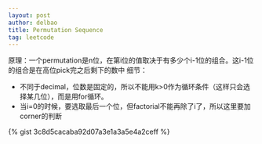 ```yaml
---
layout: post
author: delbao
title: Permutation Sequence
tag: leetcode
---
```


原理：一个permutation是n位，在第i位的值取决于有多少个i-1位的组合。这i-1位的组合是在高位pick完之后剩下的数中
细节：
 
- 不同于decimal，位数是固定的，所以不能用k>0作为循环条件（这样只会选择某几位），而是用for循环。
- 当i=0的时候，要选取最后一个位，但factorial不能再除了i了，所以这里要加corner的判断

{% gist 3c8d5cacaba92d07a3e1a3a5e4a2ceff %}
